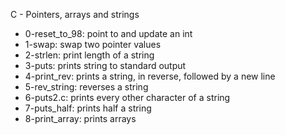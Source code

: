 C - Pointers, arrays and strings
* 0-reset_to_98: point to and update an int
* 1-swap: swap two pointer values
* 2-strlen: print length of a string
* 3-puts: prints string to standard output
* 4-print_rev: prints a string, in reverse, followed by a new line
* 5-rev_string: reverses a string
* 6-puts2.c: prints every other character of a string
* 7-puts_half: prints half a string
* 8-print_array: prints arrays
